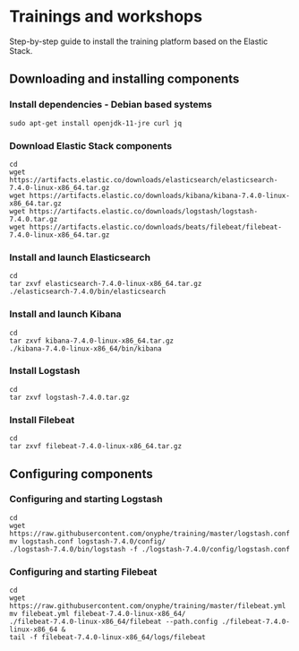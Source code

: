 # Trainings and workshops

Step-by-step guide to install the training platform based on the Elastic Stack.

## Downloading and installing components

### Install dependencies - Debian based systems

```
sudo apt-get install openjdk-11-jre curl jq
```

### Download Elastic Stack components

```
cd
wget https://artifacts.elastic.co/downloads/elasticsearch/elasticsearch-7.4.0-linux-x86_64.tar.gz 
wget https://artifacts.elastic.co/downloads/kibana/kibana-7.4.0-linux-x86_64.tar.gz 
wget https://artifacts.elastic.co/downloads/logstash/logstash-7.4.0.tar.gz  
wget https://artifacts.elastic.co/downloads/beats/filebeat/filebeat-7.4.0-linux-x86_64.tar.gz 
```

### Install and launch Elasticsearch

```
cd
tar zxvf elasticsearch-7.4.0-linux-x86_64.tar.gz 
./elasticsearch-7.4.0/bin/elasticsearch
```

### Install and launch Kibana

```
cd
tar zxvf kibana-7.4.0-linux-x86_64.tar.gz
./kibana-7.4.0-linux-x86_64/bin/kibana
```

### Install Logstash

```
cd
tar zxvf logstash-7.4.0.tar.gz
```

### Install Filebeat

```
cd
tar zxvf filebeat-7.4.0-linux-x86_64.tar.gz
```

## Configuring components

### Configuring and starting Logstash

```
cd
wget https://raw.githubusercontent.com/onyphe/training/master/logstash.conf
mv logstash.conf logstash-7.4.0/config/
./logstash-7.4.0/bin/logstash -f ./logstash-7.4.0/config/logstash.conf
```

### Configuring and starting Filebeat

```
cd
wget https://raw.githubusercontent.com/onyphe/training/master/filebeat.yml
mv filebeat.yml filebeat-7.4.0-linux-x86_64/
./filebeat-7.4.0-linux-x86_64/filebeat --path.config ./filebeat-7.4.0-linux-x86_64 &
tail -f filebeat-7.4.0-linux-x86_64/logs/filebeat
```
